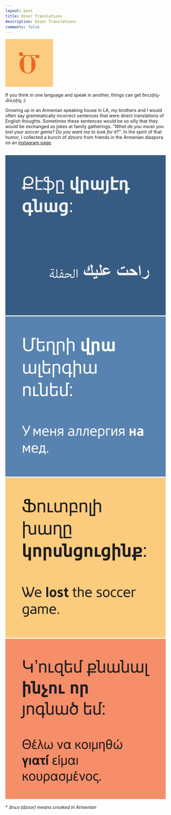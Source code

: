 ```yaml
---
layout: post
title: Dzoor Translations
description: Dzoor Translations
comments: false
---
```


<img width=150px height=150px src="/assets/images/dzoor_logo.png">

If you think in one language and speak in another, things can get ծուռիկ-մուռիկ :)

Growing up in an Armenian speaking house in LA, my brothers and I would often say grammatically incorrect sentences that were direct translations of English thoughts. Sometimes these sentences would be so silly that they would be exchanged as jokes at family gatherings. *"What do you mean you lost your soccer game? Do you want me to look for it?"*. In the spirit of that humor, I collected a bunch of *dzoor*s from friends in the Armenian diaspora on an [instagram page](https://www.instagram.com/dzoooor/).


<br>

<img src="/assets/images/dzoor_arabic.jpeg">
<img src="/assets/images/dzoor_russian.jpeg">
<img src="/assets/images/dzoor_english.jpeg">
<img src="/assets/images/dzoor_greek.jpeg">

\* *ծուռ (dzoor) means crooked in Armenian*
